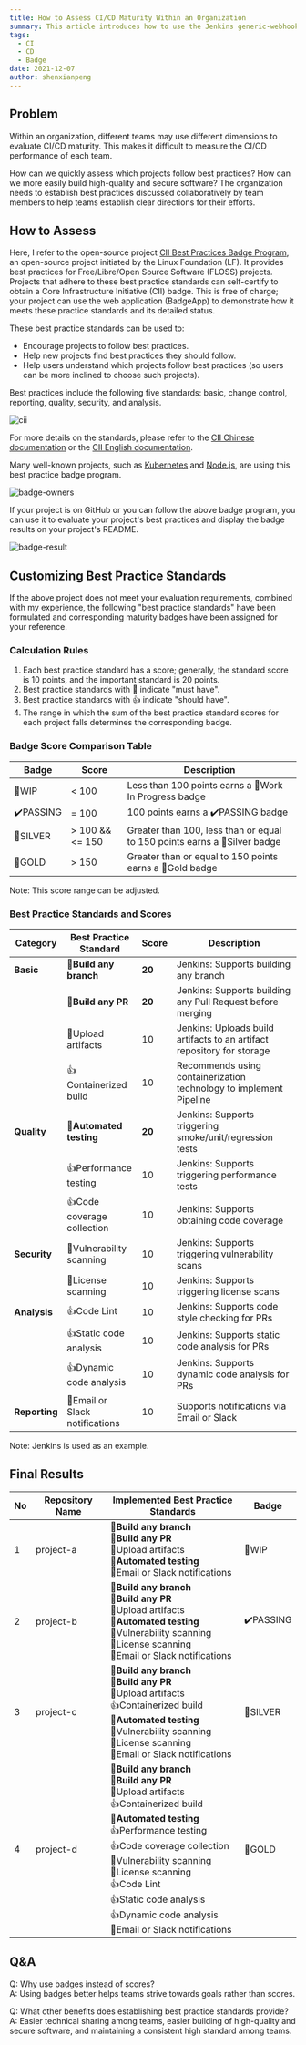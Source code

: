 ```yaml
---
title: How to Assess CI/CD Maturity Within an Organization
summary: This article introduces how to use the Jenkins generic-webhook-trigger plugin to obtain real-time event information from Bitbucket repositories, such as Pull Request IDs.
tags:
  - CI
  - CD
  - Badge
date: 2021-12-07
author: shenxianpeng
---
```


## Problem

Within an organization, different teams may use different dimensions to evaluate CI/CD maturity. This makes it difficult to measure the CI/CD performance of each team.

How can we quickly assess which projects follow best practices? How can we more easily build high-quality and secure software?  The organization needs to establish best practices discussed collaboratively by team members to help teams establish clear directions for their efforts.


## How to Assess

Here, I refer to the open-source project [CII Best Practices Badge Program](https://github.com/coreinfrastructure/best-practices-badge), an open-source project initiated by the Linux Foundation (LF). It provides best practices for Free/Libre/Open Source Software (FLOSS) projects. Projects that adhere to these best practice standards can self-certify to obtain a Core Infrastructure Initiative (CII) badge.  This is free of charge; your project can use the web application (BadgeApp) to demonstrate how it meets these practice standards and its detailed status.

These best practice standards can be used to:

* Encourage projects to follow best practices.
* Help new projects find best practices they should follow.
* Help users understand which projects follow best practices (so users can be more inclined to choose such projects).

Best practices include the following five standards: basic, change control, reporting, quality, security, and analysis.

![cii](cii.png)

For more details on the standards, please refer to the [CII Chinese documentation](https://hardenedlinux.github.io/2016/08/04/best-practices-criteria-for-floss-part1.html) or the [CII English documentation](https://github.com/coreinfrastructure/best-practices-badge/blob/main/doc/criteria.md).

Many well-known projects, such as [Kubernetes](https://bestpractices.coreinfrastructure.org/en/projects/569) and [Node.js](https://bestpractices.coreinfrastructure.org/en/projects/29), are using this best practice badge program.

![badge-owners](badge-owners.png)

If your project is on GitHub or you can follow the above badge program, you can use it to evaluate your project's best practices and display the badge results on your project's README.

![badge-result](badge-result.png)

## Customizing Best Practice Standards

If the above project does not meet your evaluation requirements, combined with my experience, the following "best practice standards" have been formulated and corresponding maturity badges have been assigned for your reference.

### Calculation Rules

1. Each best practice standard has a score; generally, the standard score is 10 points, and the important standard is 20 points.
2. Best practice standards with 🔰 indicate "must have".
3. Best practice standards with 👍 indicate "should have".
4. The range in which the sum of the best practice standard scores for each project falls determines the corresponding badge.

### Badge Score Comparison Table

| Badge  | Score | Description |
|----  | --  | -- |
| 🚩WIP | < 100 | Less than 100 points earns a 🚩Work In Progress badge |
| ✔️PASSING | = 100 | 100 points earns a ✔️PASSING badge |
| 🥈SILVER | > 100 && <= 150 | Greater than 100, less than or equal to 150 points earns a 🥈Silver badge |
| 🥇GOLD | > 150 | Greater than or equal to 150 points earns a 🥇Gold badge |

Note: This score range can be adjusted.

### Best Practice Standards and Scores

| Category    | Best Practice Standard        | Score | Description |
|----      | ----------------- | -----| ----------- |
|**Basic**  | 🔰**Build any branch** | **20** | Jenkins: Supports building any branch |
|          | 🔰**Build any PR**  | **20** | Jenkins: Supports building any Pull Request before merging |
|          | 🔰Upload artifacts        | 10 | Jenkins: Uploads build artifacts to an artifact repository for storage |
|          | 👍Containerized build      | 10  | Recommends using containerization technology to implement Pipeline |
| **Quality** | 🔰**Automated testing**   | **20** | Jenkins: Supports triggering smoke/unit/regression tests |
|          | 👍Performance testing        | 10 | Jenkins: Supports triggering performance tests |
|          | 👍Code coverage collection  | 10 | Jenkins: Supports obtaining code coverage |
| **Security** | 🔰Vulnerability scanning        | 10  |  Jenkins: Supports triggering vulnerability scans |
|          | 🔰License scanning    | 10 | Jenkins: Supports triggering license scans |
| **Analysis**  | 👍Code Lint     | 10  | Jenkins: Supports code style checking for PRs |
|          | 👍Static code analysis    | 10  | Jenkins: Supports static code analysis for PRs |
|          | 👍Dynamic code analysis    | 10  | Jenkins: Supports dynamic code analysis for PRs |
| **Reporting** | 🔰Email or Slack notifications | 10 | Supports notifications via Email or Slack |

Note: Jenkins is used as an example.

## Final Results

| No | Repository Name | Implemented Best Practice Standards | Badge |
|---| --------------- | --------- | ---- |
| 1 | project-a       | 🔰**Build any branch**<br>🔰**Build any PR**<br>🔰Upload artifacts<br>🔰**Automated testing**<br>🔰Email or Slack notifications | 🚩WIP |
| 2 | project-b       | 🔰**Build any branch**<br>🔰**Build any PR**<br>🔰Upload artifacts<br>🔰**Automated testing**<br>🔰Vulnerability scanning<br>🔰License scanning<br>🔰Email or Slack notifications | ✔️PASSING |
| 3 | project-c       | 🔰**Build any branch**<br>🔰**Build any PR**<br>🔰Upload artifacts<br>👍Containerized build<br>🔰**Automated testing**<br>🔰Vulnerability scanning<br>🔰License scanning<br>🔰Email or Slack notifications | 🥈SILVER |
| 4 | project-d       | 🔰**Build any branch**<br>🔰**Build any PR**<br>🔰Upload artifacts<br>👍Containerized build<br>🔰**Automated testing**<br>👍Performance testing<br>👍Code coverage collection<br>🔰Vulnerability scanning<br>🔰License scanning<br>👍Code Lint<br>👍Static code analysis<br>👍Dynamic code analysis<br>🔰Email or Slack notifications | 🥇GOLD |

## Q&A

Q: Why use badges instead of scores?\
A: Using badges better helps teams strive towards goals rather than scores.

Q: What other benefits does establishing best practice standards provide?\
A: Easier technical sharing among teams, easier building of high-quality and secure software, and maintaining a consistent high standard among teams.